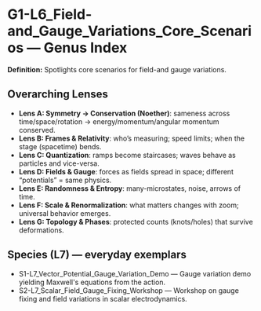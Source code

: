 # G1-L6_Field-and_Gauge_Variations_Core_Scenarios — Genus Index
**Definition:** Spotlights core scenarios for field-and gauge variations.

## Overarching Lenses

- **Lens A: Symmetry -> Conservation (Noether)**: sameness across time/space/rotation → energy/momentum/angular momentum conserved.
- **Lens B: Frames & Relativity**: who’s measuring; speed limits; when the stage (spacetime) bends.
- **Lens C: Quantization**: ramps become staircases; waves behave as particles and vice-versa.
- **Lens D: Fields & Gauge**: forces as fields spread in space; different “potentials” = same physics.
- **Lens E: Randomness & Entropy**: many-microstates, noise, arrows of time.
- **Lens F: Scale & Renormalization**: what matters changes with zoom; universal behavior emerges.
- **Lens G: Topology & Phases**: protected counts (knots/holes) that survive deformations.

## Species (L7) — everyday exemplars
- S1-L7_Vector_Potential_Gauge_Variation_Demo — Gauge variation demo yielding Maxwell's equations from the action.
- S2-L7_Scalar_Field_Gauge_Fixing_Workshop — Workshop on gauge fixing and field variations in scalar electrodynamics.
